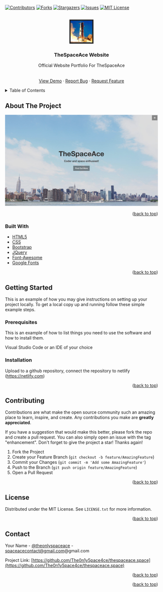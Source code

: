<div id="top"></div>

[![Contributors][contributors-shield]][contributors-url]
[![Forks][forks-shield]][forks-url]
[![Stargazers][stars-shield]][stars-url]
[![Issues][issues-shield]][issues-url]
[![MIT License][license-shield]][license-url]



<!-- PROJECT LOGO -->
<br />
<div align="center">
  <a href="https://github.com/the0n1y5pace4ce/thespaceace.space">
    <img src="img/icon.jpeg" alt="Logo" width="80" height="80">
  </a>

<h3 align="center">TheSpaceAce Website</h3>

  <p align="center">
    Official Website Portfolio For TheSpaceAce
    <br />
    <br />
    <br />
    <a href="https://www.thespaceace.space">View Demo</a>
    ·
    <a href="https://github.com/The0n1y5pace4ce/thespaceace.space/issues">Report Bug</a>
    ·
    <a href="https://github.com/The0n1y5pace4ce/thespaceace.space/issues">Request Feature</a>
  </p>
</div>



<!-- TABLE OF CONTENTS -->
<details>
  <summary>Table of Contents</summary>
  <ol>
    <li>
      <a href="#about-the-project">About The Project</a>
      <ul>
        <li><a href="#built-with">Built With</a></li>
      </ul>
    </li>
    <li>
      <a href="#getting-started">Getting Started</a>
      <ul>
        <li><a href="#prerequisites">Prerequisites</a></li>
        <li><a href="#installation">Installation</a></li>
      </ul>
    </li>
  </ol>
</details>



<!-- ABOUT THE PROJECT -->
## About The Project
[![screenshot][product-screenshot]](https://thespaceace.space)



<p align="right">(<a href="#top">back to top</a>)</p>



### Built With

* [HTML5](https://www.developer.mozilla.org/en-US/docs/web/HTML)
* [CSS](https://www.developer.mozilla.org/en-US/docs/CSS)
* [Bootstrap](https://getbootstrap.com)
* [JQuery](https://jquery.com)
* [Font-Awesome](https://fontawesome.com)
* [Google Fonts](https://fonts.google.com)

<p align="right">(<a href="#top">back to top</a>)</p>



<!-- GETTING STARTED -->
## Getting Started

This is an example of how you may give instructions on setting up your project locally.
To get a local copy up and running follow these simple example steps.

### Prerequisites

This is an example of how to list things you need to use the software and how to install them.

Visual Studio Code or an IDE of your choice


### Installation

Upload to a github repository, connect the repository to netlify (https://netlify.com)

<p align="right">(<a href="#top">back to top</a>)</p>





<!-- CONTRIBUTING -->
## Contributing

Contributions are what make the open source community such an amazing place to learn, inspire, and create. Any contributions you make are **greatly appreciated**.

If you have a suggestion that would make this better, please fork the repo and create a pull request. You can also simply open an issue with the tag "enhancement".
Don't forget to give the project a star! Thanks again!

1. Fork the Project
2. Create your Feature Branch (`git checkout -b feature/AmazingFeature`)
3. Commit your Changes (`git commit -m 'Add some AmazingFeature'`)
4. Push to the Branch (`git push origin feature/AmazingFeature`)
5. Open a Pull Request

<p align="right">(<a href="#top">back to top</a>)</p>



<!-- LICENSE -->
## License

Distributed under the MIT License. See `LICENSE.txt` for more information.

<p align="right">(<a href="#top">back to top</a>)</p>



<!-- CONTACT -->
## Contact

Your Name - [@theonlyspaceace](https://twitter.com/theonlyspaceace) - spaceacecontact@gmail.com@gmail.com

Project Link: [https://github.com/The0n1y5pace4ce/thespaceace.space](https://github.com/The0n1y5pace4ce/thespaceace.space)

<p align="right">(<a href="#top">back to top</a>)</p>

<p align="right">(<a href="#top">back to top</a>)</p>



<!-- MARKDOWN LINKS & IMAGES -->
<!-- https://www.markdownguide.org/basic-syntax/#reference-style-links -->
[contributors-shield]: https://img.shields.io/github/contributors/The0n1y5pace4ce/thespaceace.space.svg?style=for-the-badge
[contributors-url]: https://github.com/The0n1y5pace4ce/thespaceace.space/graphs/contributors
[forks-shield]: https://img.shields.io/github/forks/The0n1y5pace4ce/thespaceace.space.svg?style=for-the-badge
[forks-url]: https://github.com/The0n1y5pace4ce/thespaceace.space/network/members
[stars-shield]: https://img.shields.io/github/stars/The0n1y5pace4ce/thespaceace.space.svg?style=for-the-badge
[stars-url]: https://github.com/The0n1y5pace4ce/thespaceace.space/stargazers
[issues-shield]: https://img.shields.io/github/issues/The0n1y5pace4ce/thespaceace.space.svg?style=for-the-badge
[issues-url]: https://github.com/The0n1y5pace4ce/thespaceace.space/issues
[license-shield]: https://img.shields.io/github/license/The0n1y5pace4ce/thespaceace.space.svg?style=for-the-badge
[license-url]: https://github.com/The0n1y5pace4ce/thespaceace.space/blob/master/LICENSE.txt
[product-screenshot]: img/screenshot.png